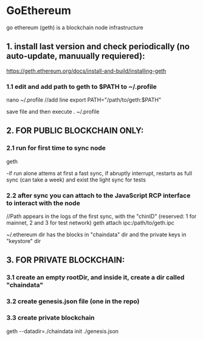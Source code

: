 # GoEthereum

go ethereum (geth) is a blockchain node infrastructure

## 1. install last version and check periodically (no auto-update, manuually requiered): 

https://geth.ethereum.org/docs/install-and-build/installing-geth


### 1.1 edit and add path to geth to $PATH to ~/.profile

nano ~/.profile
//add line
export PATH="/path/to/geth:$PATH"

save file and then execute
. ~/.profile

## 2. FOR PUBLIC BLOCKCHAIN ONLY:

### 2.1 run for first time to sync node
geth

-if run alone attems at first a fast sync, if abruptly interrupt, restarts as full sync (can take a week) and exist the light sync for tests

### 2.2 after sync you can attach to the JavaScript RCP interface to interact with the node

//Path appears in the logs of the first sync, with the "chinID" (reserved: 1 for mainnet, 2 and 3 for test network)
geth attach ipc:/path/to/geth.ipc   

~/.ethereum dir has the blocks in "chaindata" dir and the private keys in "keystore" dir

## 3. FOR PRIVATE BLOCKCHAIN:

### 3.1 create an empty rootDir, and inside it, create a dir called "chaindata"

### 3.2 create genesis.json file (one in the repo)

### 3.3 create private blockchain

geth --datadir=./chaindata init ./genesis.json
